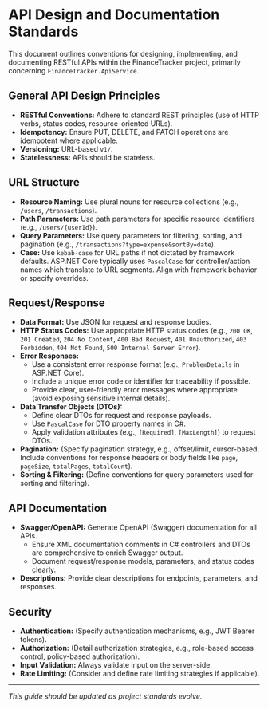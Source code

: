 # API Design and Documentation Standards

This document outlines conventions for designing, implementing, and documenting RESTful APIs within the FinanceTracker project, primarily concerning `FinanceTracker.ApiService`.

## General API Design Principles

- **RESTful Conventions:** Adhere to standard REST principles (use of HTTP verbs, status codes, resource-oriented URLs).
- **Idempotency:** Ensure PUT, DELETE, and PATCH operations are idempotent where applicable.
- **Versioning:** URL-based `v1/`.
- **Statelessness:** APIs should be stateless.

## URL Structure

- **Resource Naming:** Use plural nouns for resource collections (e.g., `/users`, `/transactions`).
- **Path Parameters:** Use path parameters for specific resource identifiers (e.g., `/users/{userId}`).
- **Query Parameters:** Use query parameters for filtering, sorting, and pagination (e.g., `/transactions?type=expense&sortBy=date`).
- **Case:** Use `kebab-case` for URL paths if not dictated by framework defaults. ASP.NET Core typically uses `PascalCase` for controller/action names which translate to URL segments. Align with framework behavior or specify overrides.

## Request/Response

- **Data Format:** Use JSON for request and response bodies.
- **HTTP Status Codes:** Use appropriate HTTP status codes (e.g., `200 OK`, `201 Created`, `204 No Content`, `400 Bad Request`, `401 Unauthorized`, `403 Forbidden`, `404 Not Found`, `500 Internal Server Error`).
- **Error Responses:**
  - Use a consistent error response format (e.g., `ProblemDetails` in ASP.NET Core).
  - Include a unique error code or identifier for traceability if possible.
  - Provide clear, user-friendly error messages where appropriate (avoid exposing sensitive internal details).
- **Data Transfer Objects (DTOs):**
  - Define clear DTOs for request and response payloads.
  - Use `PascalCase` for DTO property names in C#.
  - Apply validation attributes (e.g., `[Required]`, `[MaxLength]`) to request DTOs.
- **Pagination:** (Specify pagination strategy, e.g., offset/limit, cursor-based. Include conventions for response headers or body fields like `page`, `pageSize`, `totalPages`, `totalCount`).
- **Sorting & Filtering:** (Define conventions for query parameters used for sorting and filtering).

## API Documentation

- **Swagger/OpenAPI:** Generate OpenAPI (Swagger) documentation for all APIs.
  - Ensure XML documentation comments in C# controllers and DTOs are comprehensive to enrich Swagger output.
  - Document request/response models, parameters, and status codes clearly.
- **Descriptions:** Provide clear descriptions for endpoints, parameters, and responses.

## Security

- **Authentication:** (Specify authentication mechanisms, e.g., JWT Bearer tokens).
- **Authorization:** (Detail authorization strategies, e.g., role-based access control, policy-based authorization).
- **Input Validation:** Always validate input on the server-side.
- **Rate Limiting:** (Consider and define rate limiting strategies if applicable).

---

_This guide should be updated as project standards evolve._
